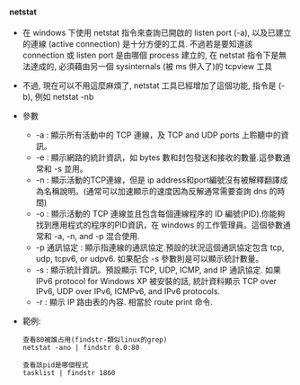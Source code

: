 #### netstat 
- 在 windows 下使用 netstat 指令來查詢已開啟的 listen port (-a), 以及已建立的連線 (active connection) 是十分方便的工具. 不過若是要知道該 connection 或 listen port 是由哪個 process 建立的, 在 netstat 指令下是無法達成的, 必須藉由另一個 sysinternals (被 ms 併入了)的 tcpview 工具
- 不過, 現在可以不用這麼麻煩了, netstat 工具已經增加了這個功能, 指令是 (-b), 例如 netstat -nb
- 參數
  - -a : 顯示所有活動中的 TCP 連線，及 TCP and UDP ports 上聆聽中的資訊。
  - -e : 顯示網路的統計資訊，如 bytes 數和封包發送和接收的數量.這參數通常和 -s 並用。
  - -n : 顯示活動的TCP連線，但是 ip address和port編號沒有被解釋翻譯成為名稱說明。(通常可以加速顯示的速度因為反解通常需要查詢 dns 的時間)
  - -o : 顯示活動的 TCP 連線並且包含每個連線程序的 ID 編號(PID).你能夠找到應用程式的程序的PID資訊，在 windows 的工作管理員。這個參數通常和 -a, -n, and -p 混合使用.
  - -p 通訊協定 : 顯示指連線的通訊協定.預設的狀況這個通訊協定包含 tcp, udp, tcpv6, or udpv6. 如果配合 -s 參數則是可以顯示統計數量。
  - -s : 顯示統計資訊。預設顯示 TCP, UDP, ICMP, and IP 通訊協定. 如果 IPv6 protocol for Windows XP 被安裝的話, 統計資料顯示 TCP over IPv6, UDP over IPv6, ICMPv6, and IPv6 protocols.
  - -r : 顯示 IP 路由表的內容. 相當於 route print 命令.

- 範例: 
  ```
  查看80被誰占用(findstr-類似linux的grep)
  netstat -ano | findstr 0.0:80

  查看該pid是哪個程式
  tasklist | findstr 1860
  ```
